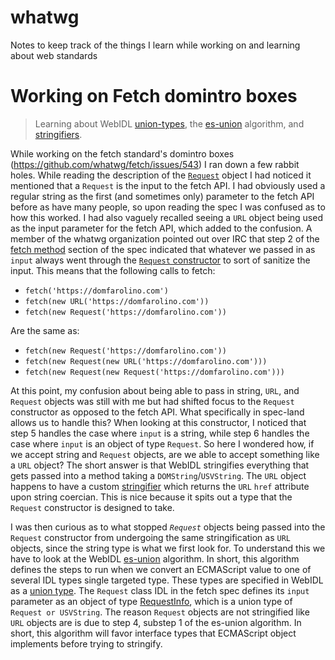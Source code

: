 # whatwg
Notes to keep track of the things I learn while working on and learning about web standards

# Working on Fetch domintro boxes

> Learning about WebIDL [union-types](https://heycam.github.io/webidl/#idl-union), the
> [es-union](https://heycam.github.io/webidl/#es-union) algorithm, and
> [stringifiers](https://url.spec.whatwg.org/#URL-stringification-behavior).

While working on the fetch standard's domintro boxes (https://github.com/whatwg/fetch/issues/543) I
ran down a few rabbit holes. While reading the description of the
[`Request`](https://fetch.spec.whatwg.org/#requests) object I had noticed it mentioned that a `Request`
is the input to the fetch API. I had obviously used a regular string as the first (and sometimes only)
parameter to the fetch API before as have many people, so upon reading the spec I was confused as to how
this worked. I had also vaguely recalled seeing a `URL` object being used as the input parameter for the
fetch API, which added to the confusion. A member of the whatwg organization pointed out over IRC that
step 2 of the [fetch method](https://fetch.spec.whatwg.org/#fetch-method) section of the spec indicated
that whatever we passed in as `input` always went through the
[`Request` constructor](https://fetch.spec.whatwg.org/#dom-request) to sort of sanitize the input. This means
that the following calls to fetch:

 - `fetch('https://domfarolino.com')`
 - `fetch(new URL('https://domfarolino.com'))`
 - `fetch(new Request('https://domfarolino.com'))`

Are the same as:

 - `fetch(new Request('https://domfarolino.com'))`
 - `fetch(new Request(new URL('https://domfarolino.com')))`
 - `fetch(new Request(new Request('https://domfarolino.com')))`

At this point, my confusion about being able to pass in string, `URL`, and `Request` objects was still with me
but had shifted focus to the `Request` constructor as opposed to the fetch API. What specifically in spec-land
allows us to handle this? When looking at this constructor, I noticed that step 5 handles the case where `input`
is a string, while step 6 handles the case where `input` is an object of type `Request`. So here I wondered how,
if we accept string and `Request` objects, are we able to accept something like a `URL` object? The short answer
is that WebIDL stringifies everything that gets passed into a method taking a `DOMString`/`USVString`. The `URL`
object happens to have a custom [stringifier](https://url.spec.whatwg.org/#URL-stringification-behavior) which
returns the `URL` `href` attribute upon string coercian. This is nice because it spits out a type that the `Request`
constructor is designed to take.

I was then curious as to what stopped *`Request`* objects being passed into the `Request` constructor from undergoing
the same stringification as `URL` objects, since the string type is what we first look for. To understand this we have
to look at the WebIDL [es-union](https://heycam.github.io/webidl/#es-union) algorithm. In short, this algorithm defines
the steps to run when we convert an ECMAScript value to one of several IDL types single targeted type. These types are
specified in WebIDL as a [union type](https://heycam.github.io/webidl/#idl-union). The `Request` class IDL in the fetch
spec defines its `input` parameter as an object of type [RequestInfo](https://fetch.spec.whatwg.org/#requestinfo), which
is a union type of `Request or USVString`. The reason `Request` objects are not stringified like `URL` objects are is due
to step 4, substep 1 of the es-union algorithm. In short, this algorithm will favor interface types that ECMAScript object
implements before trying to stringify.
